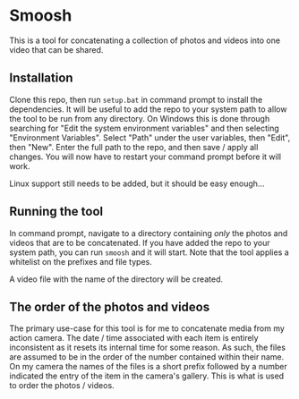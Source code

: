 # Smoosh

This is a tool for concatenating a collection of photos and videos into one video that can be shared.

## Installation
Clone this repo, then run `setup.bat` in command prompt to install the dependencies. 
It will be useful to add the repo to your system path to allow the tool to be run from any directory.
On Windows this is done through searching for "Edit the system environment variables" and then selecting "Environment Variables". Select "Path" under the user variables, then "Edit", then "New". Enter the full path to the repo, and then save / apply all changes. You will now have to restart your command prompt before it will work.

Linux support still needs to be added, but it should be easy enough...

## Running the tool
In command prompt, navigate to a directory containing _only_ the photos and videos that are to be concatenated. If you have added the repo to your system path, you can run `smoosh` and it will start. Note that the tool applies a whitelist on the prefixes and file types. 

A video file with the name of the directory will be created. 

## The order of the photos and videos
The primary use-case for this tool is for me to concatenate media from my action camera. The date / time associated with each item is entirely inconsistent as it resets its internal time for some reason. As such, the files are assumed to be in the order of the number contained within their name. On my camera the names of the files is a short prefix followed by a number indicated the entry of the item in the camera's gallery. This is what is used to order the photos / videos.